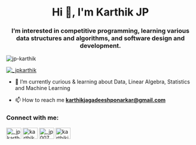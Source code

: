 <!-- - 👋 Hi, I’m Karthik
- 👀 I’m interested in competitive programming, learning various data structures and algorithms, web design and development.
- 🌱 I’m currently learning ReactJS, Java and C++ (OOPS), NodeJS ...
 -->
<!---
jp-karthik/jp-karthik is a ✨ special ✨ repository because its `README.md` (this file) appears on your GitHub profile.
You can click the Preview link to take a look at your changes.
--->
<h1 align="center">Hi 👋, I'm Karthik JP</h1>
<h3 align="center">I’m interested in competitive programming, learning various data structures and algorithms, and software design and development.</h3>

<p align="left"> <img src="https://komarev.com/ghpvc/?username=jp-karthik&label=Profile%20views&color=0e75b6&style=flat" alt="jp-karthik" /> </p>

<p align="left"> <a href="https://twitter.com/_jpkarthik" target="blank"><img src="https://img.shields.io/twitter/follow/_jpkarthik?logo=twitter&style=for-the-badge" alt="_jpkarthik" /></a> </p>

- 🌱 I’m currently curious & learning about Data, Linear Algebra, Statistics and Machine Learning

- 📫 How to reach me **karthikjagadeeshponarkar@gmail.com**

<h3 align="left">Connect with me:</h3>
<p align="left">
<a href="https://twitter.com/_jpkarthik" target="blank"><img align="center" src="https://raw.githubusercontent.com/rahuldkjain/github-profile-readme-generator/master/src/images/icons/Social/twitter.svg" alt="_jpkarthik" height="30" width="40" /></a>
<a href="https://linkedin.com/in/karthik jp" target="blank"><img align="center" src="https://raw.githubusercontent.com/rahuldkjain/github-profile-readme-generator/master/src/images/icons/Social/linked-in-alt.svg" alt="karthik jp" height="30" width="40" /></a>
<a href="https://codeforces.com/profile/_jp007" target="blank"><img align="center" src="https://raw.githubusercontent.com/rahuldkjain/github-profile-readme-generator/master/src/images/icons/Social/codeforces.svg" alt="_jp007" height="30" width="40" /></a>
<a href="https://www.leetcode.com/karthikjagadeeshponarkar" target="blank"><img align="center" src="https://raw.githubusercontent.com/rahuldkjain/github-profile-readme-generator/master/src/images/icons/Social/leet-code.svg" alt="karthikjagadeeshponarkar" height="30" width="40" /></a>
</p>
